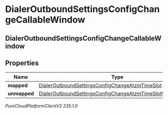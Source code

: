# DialerOutboundSettingsConfigChangeCallableWindow

## DialerOutboundSettingsConfigChangeCallableWindow

## Properties

|Name | Type | Description | Notes|
|------------ | ------------- | ------------- | -------------|
| **mapped** | [DialerOutboundSettingsConfigChangeAtzmTimeSlot](DialerOutboundSettingsConfigChangeAtzmTimeSlot) |  | [optional] |
| **unmapped** | [DialerOutboundSettingsConfigChangeAtzmTimeSlotWithTimeZone](DialerOutboundSettingsConfigChangeAtzmTimeSlotWithTimeZone) |  | [optional] |



_PureCloudPlatformClientV2 235.1.0_
